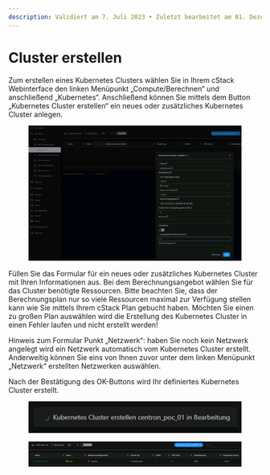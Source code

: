 ```yaml
---
description: Validiert am 7. Juli 2023 • Zuletzt bearbeitet am 01. Dezember 2023
---
```


# Cluster erstellen

Zum erstellen eines Kubernetes Clusters wählen Sie in Ihrem cStack Webinterface den linken Menüpunkt „Compute/Berechnen“ und anschließend „Kubernetes“. Anschließend können Sie mittels dem Button „Kubernetes Cluster erstellen“ ein neues oder zusätzliches Kubernetes Cluster anlegen.

<figure><img src="../.gitbook/assets/Pasted Graphic 7.png" alt=""><figcaption></figcaption></figure>

Füllen Sie das Formular für ein neues oder zusätzliches Kubernetes Cluster mit Ihren Informationen aus. Bei dem Berechnungsangebot wählen Sie für das Cluster benötigte Ressourcen. Bitte beachten Sie, dass der Berechnungsplan nur so viele Ressourcen maximal zur Verfügung stellen kann wie Sie mittels Ihrem cStack Plan gebucht haben. Möchten Sie einen zu großen Plan auswählen wird die Erstellung des Kubernetes Cluster in einen Fehler laufen und nicht erstellt werden!

Hinweis zum Formular Punkt „Netzwerk“: haben Sie noch kein Netzwerk angelegt wird ein Netzwerk automatisch vom Kubernetes Cluster erstellt. Anderweitig können Sie eins von Ihnen zuvor unter dem linken Menüpunkt „Netzwerk“ erstellten Netzwerken auswählen.

Nach der Bestätigung des OK-Buttons wird Ihr definiertes Kubernetes Cluster erstellt.

<figure><img src="../.gitbook/assets/) Kubernetes Cluster erstellen centron_poc_01 in Bearbeitung.png" alt=""><figcaption></figcaption></figure>

<figure><img src="../.gitbook/assets/Pasted Graphic 13.png" alt=""><figcaption></figcaption></figure>
